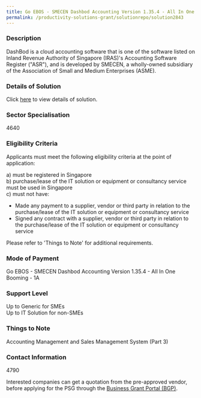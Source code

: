 ```yaml
---
title: Go EBOS - SMECEN Dashbod Accounting Version 1.35.4 - All In One Booming - 1A
permalink: /productivity-solutions-grant/solutionrepo/solution2843
---
```


### Description

DashBod is a cloud accounting software that is one of the software listed on Inland Revenue Authority of Singapore (IRAS)'s Accounting Software Register ("ASR"), and is developed by SMECEN, a wholly-owned subsidiary of the Association of Small and Medium Enterprises (ASME).

### Details of Solution

Click <a href='EBOS SG PTE. LTD.' target='_blank' rel='noopener'>here</a> to view details of solution.

### Sector Specialisation

 4640 

### Eligibility Criteria

Applicants must meet the following eligibility criteria at the point of application:

a) must be registered in Singapore <br>
b) purchase/lease of the IT solution or equipment or consultancy service must be used in Singapore <br>
c) must not have:
- Made any payment to a supplier, vendor or third party in relation to the purchase/lease of the IT solution or equipment or consultancy service
- Signed any contract with a supplier, vendor or third party in relation to the purchase/lease of the IT solution or equipment or consultancy service

Please refer to 'Things to Note' for additional requirements.

### Mode of Payment
Go EBOS - SMECEN Dashbod Accounting Version 1.35.4 - All In One Booming - 1A

### Support Level
Up to Generic for SMEs <br>
Up to IT Solution for non-SMEs

### Things to Note
Accounting Management and Sales Management System (Part 3)

### Contact Information
4790

Interested companies can get a quotation from the pre-approved vendor, before applying for the PSG through the <a target='_blank' rel='noopener' href='https://www.businessgrants.gov.sg/'>Business Grant Portal (BGP)</a>.

